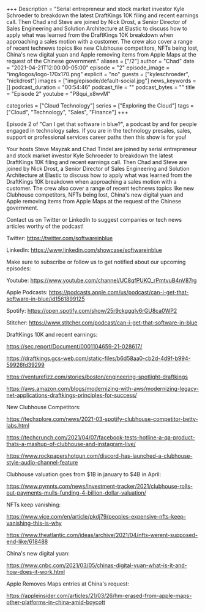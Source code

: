+++
Description = "Serial entrepreneur and stock market investor Kyle Schroeder to breakdown the latest DraftKings 10K filing and recent earnings call.  Then Chad and Steve are joined by Nick Drost, a Senior Director of Sales Engineering and Solution Architecture at Elastic to discuss how to apply what was learned from the DraftKings 10K breakdown when approaching a sales motion with a customer.  The crew also cover a range of recent technews topics like new Clubhouse competitors, NFTs being lost, China's new digital yuan and Apple removing items from Apple Maps at the request of the Chinese government."
aliases = ["/2"]
author = "Chad"
date = "2021-04-21T12:00:00-05:00"
episode = "2"
episode_image = "img/logos/logo-170x170.png"
explicit = "no"
guests = ["kyleschroeder", "nickdrost"]
images = ["img/episode/default-social.jpg"]
news_keywords = []
podcast_duration = "00:54:46"
podcast_file = ""
podcast_bytes = ""
title = "Episode 2"
youtube = "P8qui_x8wvM"

categories = ["Cloud Technology"]
series = ["Exploring the Cloud"]
tags = ["Cloud", "Technology", "Sales", "Finance"]
+++

Episode 2 of "Can I get that software in blue?", a podcast by and for people engaged in technology sales.  If you are in the technology presales, sales, support or professional services career paths then this show is for you!  

Your hosts Steve Mayzak and Chad Tindel are joined by serial entrepreneur and stock market investor Kyle Schroeder to breakdown the latest DraftKings 10K filing and recent earnings call.  Then Chad and Steve are joined by Nick Drost, a Senior Director of Sales Engineering and Solution Architecture at Elastic to discuss how to apply what was learned from the DraftKings 10K breakdown when approaching a sales motion with a customer.  The crew also cover a range of recent technews topics like new Clubhouse competitors, NFTs being lost, China's new digital yuan and Apple removing items from Apple Maps at the request of the Chinese government.

Contact us on Twitter or LinkedIn to suggest companies or tech news articles worthy of the podcast!

Twitter: https://twitter.com/softwareinblue

LinkedIn: https://www.linkedin.com/showcase/softwareinblue

Make sure to subscribe or follow us to get notified about our upcoming episodes:

Youtube: https://www.youtube.com/channel/UC8qfPUKO_rPmtvuB4nV87rg

Apple Podcasts: https://podcasts.apple.com/us/podcast/can-i-get-that-software-in-blue/id1561899125

Spotify: https://open.spotify.com/show/25r9ckggqIv6rGU8ca0WP2

Stitcher: https://www.stitcher.com/podcast/can-i-get-that-software-in-blue

DraftKings 10K and recent earnings:

https://sec.report/Document/0001104659-21-028617/

https://draftkings.gcs-web.com/static-files/b6d58aa0-cb2d-4d9f-b994-59926fd39299

https://venturefizz.com/stories/boston/engineering-spotlight-draftkings

https://aws.amazon.com/blogs/modernizing-with-aws/modernizing-legacy-net-applications-draftkings-principles-for-success/

New Clubhouse Competitors:

https://techxplore.com/news/2021-03-spotify-clubhouse-competitor-betty-labs.html

https://techcrunch.com/2021/04/07/facebook-tests-hotline-a-qa-product-thats-a-mashup-of-clubhouse-and-instagram-live/

https://www.rockpapershotgun.com/discord-has-launched-a-clubhouse-style-audio-channel-feature

Clubhouse valuation goes from $1B in january to $4B in April:

https://www.pymnts.com/news/investment-tracker/2021/clubhouse-rolls-out-payments-mulls-funding-4-billion-dollar-valuation/

NFTs keep vanishing:

https://www.vice.com/en/article/pkdj79/peoples-expensive-nfts-keep-vanishing-this-is-why

https://www.theatlantic.com/ideas/archive/2021/04/nfts-werent-supposed-end-like/618488

China's new digital yuan:

https://www.cnbc.com/2021/03/05/chinas-digital-yuan-what-is-it-and-how-does-it-work.html

Apple Removes Maps entries at China's request:

https://appleinsider.com/articles/21/03/26/hm-erased-from-apple-maps-other-platforms-in-china-amid-boycott
